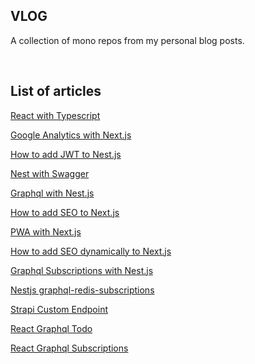 ## VLOG
A collection of mono repos from my personal blog posts.

<br />

## List of articles

[React with Typescript](https://janakhpon.gitlab.io/posts/react-typescript)

[Google Analytics with Next.js](https://janakhpon.gitlab.io/posts/nextjs-google-analytics)

[How to add JWT to Nest.js](https://janakhpon.gitlab.io/posts/nest-jwt)

[Nest with Swagger](https://janakhpon.gitlab.io/posts/nest-swagger)

[Graphql with Nest.js](https://janakhpon.gitlab.io/posts/nest-graphql)

[How to add SEO to Next.js](https://janakhpon.gitlab.io/posts/next-seo)

[PWA with Next.js](https://janakhpon.gitlab.io/posts/next-pwa)

[How to add SEO dynamically to Next.js](https://janakhpon.gitlab.io/posts/next-dynamic-seo)

[Graphql Subscriptions with Nest.js](https://janakhpon.gitlab.io/posts/nest-graphql-subscriptions)

[Nestjs graphql-redis-subscriptions](https://janakhpon.gitlab.io/posts/nest-graphql-redis-subscriptions)

[Strapi Custom Endpoint](https://janakhpon.gitlab.io/posts/strapi-custom-endpoint)

[React Graphql Todo](https://janakhpon.gitlab.io/posts/react-graphql-todo)

[React Graphql Subscriptions](https://janakhpon.gitlab.io/posts/react-graphql-subscriptions)

